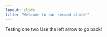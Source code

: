 ```yaml
---
layout: slide
title: "Welcome to our second slide!"
---
```

Testing one two
Use the left arrow to go back!
